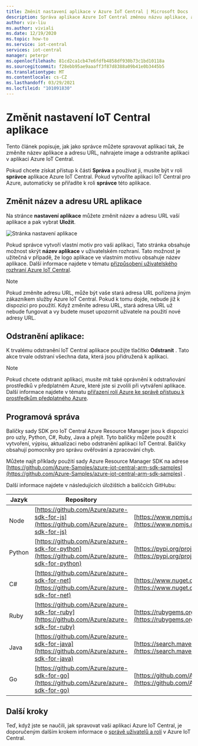 ```yaml
---
title: Změnit nastavení aplikace v Azure IoT Central | Microsoft Docs
description: Správa aplikace Azure IoT Central změnou názvu aplikace, adresy URL, nahrání obrázku a odstranění aplikace jako správce
author: viv-liu
ms.author: viviali
ms.date: 12/19/2020
ms.topic: how-to
ms.service: iot-central
services: iot-central
manager: peterpr
ms.openlocfilehash: 81cd2ca1cb47e6fdfb4858df930b73c1bd10118a
ms.sourcegitcommit: f28ebb95ae9aaaff3f87d8388a09b41e0b3445b5
ms.translationtype: MT
ms.contentlocale: cs-CZ
ms.lasthandoff: 03/29/2021
ms.locfileid: "101091830"
---
```

# <a name="change-iot-central-application-settings"></a>Změnit nastavení IoT Central aplikace



Tento článek popisuje, jak jako správce můžete spravovat aplikaci tak, že změníte název aplikace a adresu URL, nahrajete image a odstraníte aplikaci v aplikaci Azure IoT Central.

Pokud chcete získat přístup k části **Správa** a používat ji, musíte být v roli **správce** aplikace Azure IoT Central. Pokud vytvoříte aplikaci IoT Central pro Azure, automaticky se přiřadíte k roli **správce** této aplikace.

## <a name="change-application-name-and-url"></a>Změnit název a adresu URL aplikace

Na stránce **nastavení aplikace** můžete změnit název a adresu URL vaší aplikace a pak vybrat **Uložit**.

![Stránka nastavení aplikace](media/howto-administer/image0-a.png)

Pokud správce vytvoří vlastní motiv pro vaši aplikaci, Tato stránka obsahuje možnost skrýt **název aplikace** v uživatelském rozhraní. Tato možnost je užitečná v případě, že logo aplikace ve vlastním motivu obsahuje název aplikace. Další informace najdete v tématu [přizpůsobení uživatelského rozhraní Azure IoT Central](./howto-customize-ui.md).

> [!Note]
> Pokud změníte adresu URL, může být vaše stará adresa URL pořízena jiným zákazníkem služby Azure IoT Central. Pokud k tomu dojde, nebude již k dispozici pro použití. Když změníte adresu URL, stará adresa URL už nebude fungovat a vy budete muset upozornit uživatele na použití nové adresy URL.

## <a name="delete-an-application"></a>Odstranění aplikace:

K trvalému odstranění IoT Central aplikace použijte tlačítko **Odstranit** . Tato akce trvale odstraní všechna data, která jsou přidružená k aplikaci.

> [!Note]
> Pokud chcete odstranit aplikaci, musíte mít také oprávnění k odstraňování prostředků v předplatném Azure, které jste si zvolili při vytváření aplikace. Další informace najdete v tématu [přiřazení rolí Azure ke správě přístupu k prostředkům předplatného Azure](../../role-based-access-control/role-assignments-portal.md).

## <a name="manage-programmatically"></a>Programová správa

Balíčky sady SDK pro IoT Central Azure Resource Manager jsou k dispozici pro uzly, Python, C#, Ruby, Java a přejít. Tyto balíčky můžete použít k vytvoření, výpisu, aktualizaci nebo odstranění aplikací IoT Central. Balíčky obsahují pomocníky pro správu ověřování a zpracování chyb.

Můžete najít příklady použití sady Azure Resource Manager SDK na adrese [https://github.com/Azure-Samples/azure-iot-central-arm-sdk-samples](https://github.com/Azure-Samples/azure-iot-central-arm-sdk-samples) .

Další informace najdete v následujících úložištích a balíčcích GitHubu:

| Jazyk | Repository | Balíček |
| ---------| ---------- | ------- |
| Node | [https://github.com/Azure/azure-sdk-for-js](https://github.com/Azure/azure-sdk-for-js) | [https://www.npmjs.com/package/@azure/arm-iotcentral](https://www.npmjs.com/package/@azure/arm-iotcentral)
| Python |[https://github.com/Azure/azure-sdk-for-python](https://github.com/Azure/azure-sdk-for-python) | [https://pypi.org/project/azure-mgmt-iotcentral](https://pypi.org/project/azure-mgmt-iotcentral)
| C# | [https://github.com/Azure/azure-sdk-for-net](https://github.com/Azure/azure-sdk-for-net) | [https://www.nuget.org/packages/Microsoft.Azure.Management.IotCentral](https://www.nuget.org/packages/Microsoft.Azure.Management.IotCentral)
| Ruby | [https://github.com/Azure/azure-sdk-for-ruby](https://github.com/Azure/azure-sdk-for-ruby) | [https://rubygems.org/gems/azure_mgmt_iot_central](https://rubygems.org/gems/azure_mgmt_iot_central)
| Java | [https://github.com/Azure/azure-sdk-for-java](https://github.com/Azure/azure-sdk-for-java) | [https://search.maven.org/search?q=a:azure-mgmt-iotcentral](https://search.maven.org/search?q=a:azure-mgmt-iotcentral)
| Go | [https://github.com/Azure/azure-sdk-for-go](https://github.com/Azure/azure-sdk-for-go) | [https://github.com/Azure/azure-sdk-for-go](https://github.com/Azure/azure-sdk-for-go)

## <a name="next-steps"></a>Další kroky

Teď, když jste se naučili, jak spravovat vaši aplikaci Azure IoT Central, je doporučeným dalším krokem informace o [správě uživatelů a rolí](howto-manage-users-roles.md) v Azure IoT Central.
